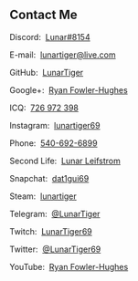 <h2 id="contact">Contact Me</h2>
<p>Discord:&nbsp;&nbsp;<a href="https://discordapp.com/users/206291426932293634" target="_blank">Lunar#8154</a></p>
<p>E-mail:&nbsp;&nbsp;<a href="mailto:lunartiger@live.com" target="_top">lunartiger@live.com</a></p>
<!--<p><a href="https://www.facebook.com/lunartiger" target="_blank">Facebook</a></p>-->
<p>GitHub:&nbsp;&nbsp;<a href="https://github.com/LunarTiger" target="_blank">LunarTiger</a></p>
<p>Google+:&nbsp;&nbsp;<a href="https://plus.google.com/+RyanFowlerHughes" target="_blank">Ryan Fowler-Hughes</a></p>
<p>ICQ:&nbsp;&nbsp;<a href="https://icq.com/people/726972398" target="_blank">726 972 398</a></p>
<p>Instagram:&nbsp;&nbsp;<a href="https://www.instagram.com/lunartiger69/" target="_blank">lunartiger69</a></p>
<p>Phone:&nbsp;&nbsp;<a href="tel:+15406926899">540-692-6899</a></p>
<p>Second Life:&nbsp;&nbsp;<a href="https://my.secondlife.com/lunar.leifstrom" target="_blank">Lunar Leifstrom</a></p>
<p>Snapchat:&nbsp;&nbsp;<a href="https://www.snapchat.com/add/dat1gui69" target="_blank">dat1gui69</a></p>
<p>Steam:&nbsp;&nbsp;<a href="http://steamcommunity.com/id/lunartiger" target="_blank">lunartiger</a></p>
<p>Telegram:&nbsp;&nbsp;<a href="https://t.me/LunarTiger" target="_blank">@LunarTiger</a></p>
<p>Twitch:&nbsp;&nbsp;<a href="https://www.twitch.tv/lunartiger69" target="_blank">LunarTiger69</a></p>
<p>Twitter:&nbsp;&nbsp;<a href="https://twitter.com/LunarTiger69" target="_blank">@LunarTiger69</a></p>
<p>YouTube:&nbsp;&nbsp;<a href="https://www.youtube.com/user/69lunartiger" target="_blank">Ryan Fowler-Hughes</a></p>